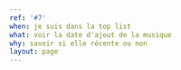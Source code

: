 ```yaml
---
ref: '#7'
when: je suis dans la top list
what: voir la date d'ajout de la musique
why: savoir si elle récente ou non
layout: page
---
```

